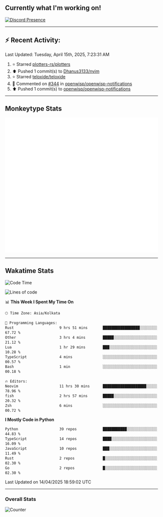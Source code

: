 ## Currently what I'm working on!
[![Discord Presence](https://lanyard.cnrad.dev/api/534981034400284712)](https://discord.com/users/534981034400284712)

---

## :zap: Recent Activity:
<!--RECENT_ACTIVITY:last_update-->
Last Updated: Tuesday, April 15th, 2025, 7:23:31 AM
<!--RECENT_ACTIVITY:last_update_end-->
<!--RECENT_ACTIVITY:start-->
1. ⭐ Starred [plotters-rs/plotters](https://github.com/plotters-rs/plotters)<br>
2. ⬆️ Pushed 1 commit(s) to [Dhanus3133/nvim](https://github.com/Dhanus3133/nvim)<br>
3. ⭐ Starred [teloxide/teloxide](https://github.com/teloxide/teloxide)<br>
4. 💬 Commented on [#344](https://github.com/openwisp/openwisp-notifications/pull/344#issuecomment-2754819705) in [openwisp/openwisp-notifications](https://github.com/openwisp/openwisp-notifications)<br>
5. ⬆️ Pushed 1 commit(s) to [openwisp/openwisp-notifications](https://github.com/openwisp/openwisp-notifications)<br>
<!--RECENT_ACTIVITY:end-->

---

## Monkeytype Stats
<a href="https://monkeytype.com/profile/dhanus">
  <img src="https://raw.githubusercontent.com/Dhanus3133/Dhanus3133/monkeytype/monkeytype-lb.svg" alt="Monkeytype Profile" />
</a>

---

## Wakatime Stats
<!--START_SECTION:waka-->
![Code Time](http://img.shields.io/badge/Code%20Time-2%2C635%20hrs%2017%20mins-blue)

![Lines of code](https://img.shields.io/badge/From%20Hello%20World%20I%27ve%20Written-5.9%20million%20lines%20of%20code-blue)

📊 **This Week I Spent My Time On** 

```text
🕑︎ Time Zone: Asia/Kolkata

💬 Programming Languages: 
Rust                     9 hrs 51 mins       █████████████████░░░░░░░░   67.72 % 
Other                    3 hrs 4 mins        █████░░░░░░░░░░░░░░░░░░░░   21.12 % 
Lua                      1 hr 29 mins        ███░░░░░░░░░░░░░░░░░░░░░░   10.28 % 
TypeScript               4 mins              ░░░░░░░░░░░░░░░░░░░░░░░░░   00.57 % 
Bash                     1 min               ░░░░░░░░░░░░░░░░░░░░░░░░░   00.18 % 

🔥 Editors: 
Neovim                   11 hrs 30 mins      ████████████████████░░░░░   78.96 % 
fish                     2 hrs 57 mins       █████░░░░░░░░░░░░░░░░░░░░   20.32 % 
Zsh                      6 mins              ░░░░░░░░░░░░░░░░░░░░░░░░░   00.72 % 
```

**I Mostly Code in Python** 

```text
Python                   39 repos            ███████████░░░░░░░░░░░░░░   44.83 % 
TypeScript               14 repos            ████░░░░░░░░░░░░░░░░░░░░░   16.09 % 
JavaScript               10 repos            ███░░░░░░░░░░░░░░░░░░░░░░   11.49 % 
Rust                     2 repos             █░░░░░░░░░░░░░░░░░░░░░░░░   02.30 % 
Go                       2 repos             █░░░░░░░░░░░░░░░░░░░░░░░░   02.30 % 
```




 Last Updated on 14/04/2025 18:59:02 UTC
<!--END_SECTION:waka-->
---

### Overall Stats

<img src="https://moe-counter.glitch.me/get/@Dhanus3133?theme=asoul" alt="Counter" />
